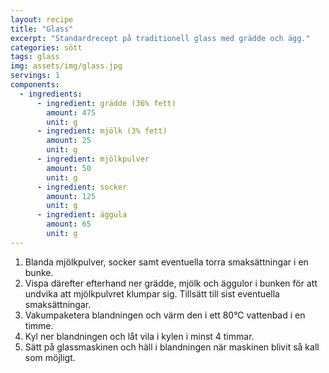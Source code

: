 ```yaml
---
layout: recipe
title: "Glass"
excerpt: "Standardrecept på traditionell glass med grädde och ägg."
categories: sött
tags: glass
img: assets/img/glass.jpg
servings: 1
components:
  - ingredients:
      - ingredient: grädde (36% fett)
        amount: 475
        unit: g
      - ingredient: mjölk (3% fett)
        amount: 25
        unit: g
      - ingredient: mjölkpulver
        amount: 50
        unit: g
      - ingredient: socker
        amount: 125
        unit: g
      - ingredient: äggula
        amount: 65
        unit: g
---
```


1. Blanda mjölkpulver, socker samt eventuella torra smaksättningar i en bunke.
2. Vispa därefter efterhand ner grädde, mjölk och äggulor i bunken för att undvika att mjölkpulvret klumpar sig. Tillsätt till sist eventuella smaksättningar.
3. Vakumpaketera blandningen och värm den i ett 80°C vattenbad i en timme.
4. Kyl ner blandningen och låt vila i kylen i minst 4 timmar.
5. Sätt på glassmaskinen och häll i blandningen när maskinen blivit så kall som möjligt.
